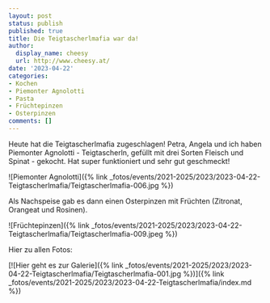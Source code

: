 ```yaml
---
layout: post
status: publish
published: true
title: Die Teigtascherlmafia war da!
author:
  display_name: cheesy
  url: http://www.cheesy.at/
date: '2023-04-22'
categories:
- Kochen
- Piemonter Agnolotti
- Pasta
- Früchtepinzen
- Osterpinzen
comments: []
---
```

Heute hat die Teigtascherlmafia zugeschlagen! Petra, Angela und ich haben Piemonter Agnolotti - Teigtascherln, gefüllt mit drei Sorten Fleisch und Spinat - gekocht. Hat super funktioniert und sehr gut geschmeckt!

![Piemonter Agnolotti]({% link _fotos/events/2021-2025/2023/2023-04-22-Teigtascherlmafia/Teigtascherlmafia-006.jpg %})

Als Nachspeise gab es dann einen Osterpinzen mit Früchten (Zitronat, Orangeat und Rosinen).

![Früchtepinzen]({% link _fotos/events/2021-2025/2023/2023-04-22-Teigtascherlmafia/Teigtascherlmafia-009.jpeg %})

Hier zu allen Fotos: 

[![Hier geht es zur Galerie]({% link _fotos/events/2021-2025/2023/2023-04-22-Teigtascherlmafia/Teigtascherlmafia-001.jpg %})]({% link _fotos/events/2021-2025/2023/2023-04-22-Teigtascherlmafia/index.md %})
